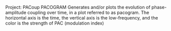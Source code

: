 Project: PACoup
PACOGRAM Generates and/or plots the evolution of phase-amplitude coupling over time, in a plot referred to as pacogram. The horizontal axis is the time, the vertical axis is the low-frequency, and the color is the strength of PAC (modulation index)
